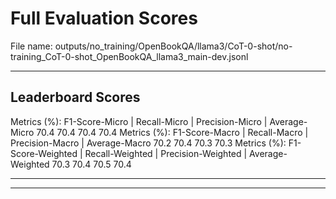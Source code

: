 # Full Evaluation Scores

File name: outputs/no_training/OpenBookQA/llama3/CoT-0-shot/no-training_CoT-0-shot_OpenBookQA_llama3_main-dev.jsonl


---

## Leaderboard Scores

Metrics (%): F1-Score-Micro | Recall-Micro | Precision-Micro | Average-Micro
                70.4        70.4          70.4        70.4
Metrics (%): F1-Score-Macro | Recall-Macro | Precision-Macro | Average-Macro
                70.2        70.4          70.3        70.3
Metrics (%): F1-Score-Weighted | Recall-Weighted | Precision-Weighted | Average-Weighted
                70.3        70.4          70.5        70.4

---


---

